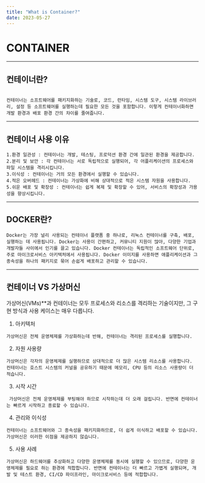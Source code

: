 ```yaml
---
title: "What is Container?"
date: 2023-05-27
---
```




# CONTAINER
---
## 컨테이너란?
```

컨테이너는 소프트웨어를 패키지화하는 기술로, 코드, 런타임, 시스템 도구, 시스템 라이브러리, 설정 등 소프트웨어를 실행하는데 필요한 모든 것을 포함합니다. 이렇게 컨테이너화하면 개발 환경과 배포 환경 간의 차이를 줄여줍니다. 
```



---
## 컨테이너 사용 이유
```
1.환경 일관성 : 컨테이너는 개발, 테스팅, 프로덕션 환경 간에 일관된 환경을 제공합니다.
2.분리 및 보안 : 각 컨테이너는 서로 독립적으로 실행되어, 각 어플리케이션의 프로세스와 파일 시스템을 격리시킵니다.
3.이식성 : 컨테이너는 거의 모든 환경에서 실행할 수 있습니다.
4.적은 오버헤드 : 컨테이너는 가상화에 비해 상대적으로 적은 시스템 자원을 사용합니다.
5.쉬운 배포 및 확장성 : 컨테이너는 쉽게 복제 및 확장할 수 있어, 서비스의 확장성과 가용성을 향상시킵니다.
```

---
## DOCKER란?
```
Docker는 가장 널리 사용되는 컨테이너 플랫폼 중 하나로, 리눅스 컨테이너를 구축, 배포, 실행하는 데 사용됩니다. Docker는 사용이 간편하고, 커뮤니티 지원이 많아, 다양한 기업과 개발자들 사이에서 인기를 끌고 있습니다. Docker 컨테이너는 독립적인 소프트웨어 단위로, 주로 마이크로서비스 아키텍처에서 사용됩니다. Docker 이미지를 사용하면 애플리케이션과 그 종속성을 하나의 패키지로 묶어 손쉽게 배포하고 관리할 수 있습니다.
```

---
## 컨테이너 VS 가상머신

가상머신(VMs)**과 컨테이너는 모두 프로세스와 리소스를 격리하는 기술이지만, 그 구현 방식과 사용 케이스는 매우 다릅니다.

1. 아키텍처 
```
가상머신은 전체 운영체제를 가상화하는데 반해, 컨테이너는 격리된 프로세스를 실행합니다.
``` 
2. 자원 사용량
```
가상머신은 각자의 운영체제를 실행하므로 상대적으로 더 많은 시스템 리소스를 사용합니다. 컨테이너는 호스트 시스템의 커널을 공유하기 때문에 메모리, CPU 등의 리소스 사용량이 더 적습니다.
```
3. 시작 시간
```
 가상머신은 전체 운영체제를 부팅해야 하므로 시작하는데 더 오래 걸립니다. 반면에 컨테이너는 빠르게 시작하고 종료할 수 있습니다.
```

4. 관리와 이식성 
```
컨테이너는 소프트웨어와 그 종속성을 패키지화하므로, 더 쉽게 이식하고 배포할 수 있습니다. 가상머신은 이러한 이점을 제공하지 않습니다.
```
5. 사용 사례 
```
가상머신은 하드웨어를 추상화하고 다양한 운영체제를 동시에 실행할 수 있으므로, 다양한 운영체제를 필요로 하는 환경에 적합합니다. 반면에 컨테이너는 더 빠르고 가볍게 실행되며, 개발 및 테스트 환경, CI/CD 파이프라인, 마이크로서비스 등에 적합합니다.
```